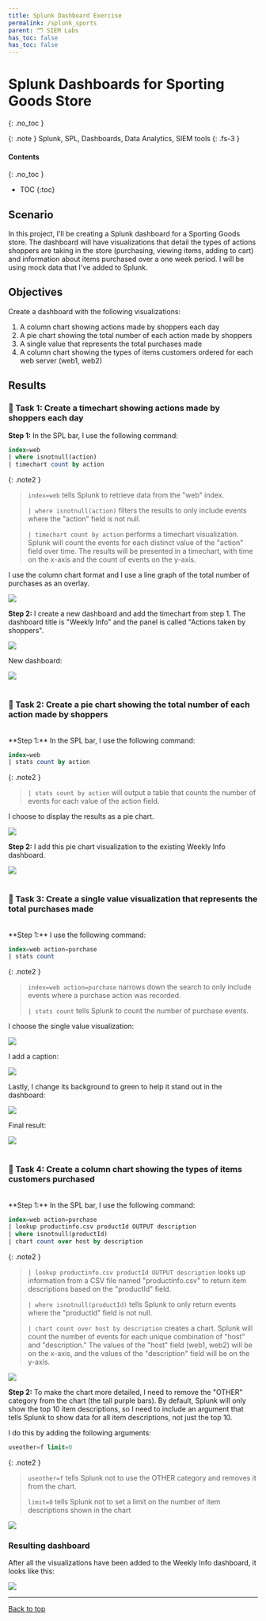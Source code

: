 ```yaml
---
title: Splunk Dashboard Exercise
permalink: /splunk_sports
parent: 🗂️ SIEM Labs
has_toc: false
has_toc: false
---
```

# Splunk Dashboards for Sporting Goods Store
{: .no_toc }

{: .note }
Splunk, SPL, Dashboards, Data Analytics, SIEM tools
{: .fs-3 }

#### Contents
{: .no_toc }
- TOC
{:toc}

## Scenario
In this project, I'll be creating a Splunk dashboard for a Sporting Goods store. The dashboard will have visualizations that detail the types of actions shoppers are taking in the store (purchasing, viewing items, adding to cart) and information about items purchased over a one week period. I will be using mock data that I've added to Splunk.

## Objectives

Create a dashboard with the following visualizations:
1. A column chart showing actions made by shoppers each day
2. A pie chart showing the total number of each action made by shoppers
3. A single value that represents the total purchases made
4. A column chart showing the types of items customers ordered for each web server (web1, web2)

## Results
### 📄 Task 1: Create a timechart showing actions made by shoppers each day

**Step 1:**  In the SPL bar, I use the following command:

```sql
index=web
| where isnotnull(action)
| timechart count by action
```

{: .note2 }
> ```index=web``` tells Splunk to retrieve data from the "web" index.
>
>```| where isnotnull(action)``` filters the results to only include events where the "action" field is not null.
>
>```| timechart count by action``` performs a timechart visualization. Splunk will count the events for each distinct value of the "action" field over time. The results will be presented in a timechart, with time on the x-axis and the count of events on the y-axis.

I use the column chart format and I use a line graph of the total number of purchases as an overlay.

![](/assets/images/splunk1/step1.png)

**Step 2:** I create a new dashboard and add the timechart from step 1. The dashboard title is "Weekly Info" and the panel is called "Actions taken by shoppers". 

![](/assets/images/splunk1/step2b.png)

New dashboard:

![](/assets/images/splunk1/step2c.png)
<br>
<br>
### 📄 Task 2: Create a pie chart showing the total number of each action made by shoppers
<br>
**Step 1:**  In the SPL bar, I use the following command:

```sql
index=web
| stats count by action
```

{: .note2 }
>```| stats count by action``` will output a table that counts the number of events for each value of the action field.

I choose to display the results as a pie chart.

![](/assets/images/splunk1/step3a.png)

**Step 2:**  I add this pie chart visualization to the existing Weekly Info dashboard.

![](/assets/images/splunk1/step3b.png)
<br>
<br>
### 📄 Task 3: Create a single value visualization that represents the total purchases made
<br>
**Step 1:** I use the following command:

```sql
index=web action=purchase
| stats count
```

{: .note2 }
>```index=web action=purchase``` narrows down the search to only include events where a purchase action was recorded.
>
>```| stats count``` tells Splunk to count the number of purchase events.

I choose the single value visualization:

![](/assets/images/splunk1/step4b.png) 

I add a caption:

![](/assets/images/splunk1/step4c.png)

Lastly, I change its background to green to help it stand out in the dashboard:

![](/assets/images/splunk1/step4d.png)

Final result:

![](/assets/images/splunk1/step4e.png)
<br>
<br>
### 📄 Task 4: Create a column chart showing the types of items customers purchased
<br>
**Step 1:**  In the SPL bar, I use the following command:

```sql
index=web action=purchase
| lookup productinfo.csv productId OUTPUT description
| where isnotnull(productId)
| chart count over host by description
```

{: .note2 }
>```| lookup productinfo.csv productId OUTPUT description``` looks up information from a CSV file named "productinfo.csv" to return item descriptions based on the "productId" field.
>
>```| where isnotnull(productId)``` tells Splunk to only return events where the "productId" field is not null.
>
>```| chart count over host by description``` creates a chart. Splunk will count the number of events for each unique combination of "host" and "description." The values of the "host" field (web1, web2) will be on the x-axis, and the values of the "description" field will be on the y-axis.

![](/assets/images/splunk1/step5a.png)

**Step 2:**  To make the chart more detailed, I need to remove the "OTHER" category from the chart  (the tall purple bars). By default, Splunk will only show the top 10 item descriptions, so I need to include an argument that tells Splunk to show data for all item descriptions, not just the top 10.

I do this by adding the following arguments:

```sql
useother=f limit=0
```

{: .note2 }
>```useother=f``` tells Splunk not to use the OTHER category and removes it from the chart.
>
>```limit=0``` tells Splunk not to set a limit on the number of item descriptions shown in the chart

![](/assets/images/splunk1/step5b.png)

### Resulting dashboard
After all the visualizations have been added to the Weekly Info dashboard, it looks like this:

![](/assets/images/splunk1/step6.png)

---

<a href="#top" id="back-to-top">Back to top</a>